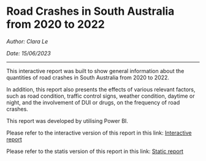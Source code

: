 # Road Crashes in South Australia from 2020 to 2022

_Author: Clara Le_

_Date: 15/06/2023_
___

This interactive report was built to show general information about the quantities of road crashes in South Australia from 2020 to 2022.

In addition, this report also presents the effects of various relevant factors, such as road condition, traffic control signs, weather condition, daytime or night, and the involvement of DUI or drugs, on the frequency of road crashes.

This report was developed by utilising Power BI.

Please refer to the interactive version of this report in this link: [Interactive report](https://github.com/Tien-le98/Road_crashes/blob/main/Road_crashes_SA.pbix)

Please refer to the statis version of this report in this link: [Static report](https://github.com/Tien-le98/Road_crashes/blob/main/Road_crashes_SA.pdf)
